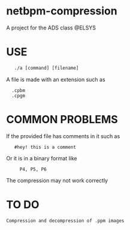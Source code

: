 # netbpm-compression
  A project for the ADS class @ELSYS

# USE
  ```gcc netbpm_compression.c
     ./a [command] [filename]
  ```
  A file is made with an extension such as
  ```
    .cpbm
    .cpgm
  ```
 # COMMON PROBLEMS
  If the provided file has comments in it such as
   ```
      #hey! this is a comment
   ```
   Or it is in a binary format like
   ```
        P4, P5, P6
   ```
   The compression may not work correctly
   
   # TO DO
    Compression and decompression of .ppm images
  
